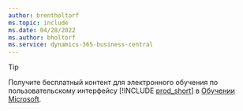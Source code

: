 ```yaml
---
author: brentholtorf
ms.topic: include
ms.date: 04/28/2022
ms.author: bholtorf
ms.service: dynamics-365-business-central
---
```

> [!TIP]
> Получите бесплатный контент для электронного обучения по пользовательскому интерфейсу [!INCLUDE [prod_short](prod_short.md)] в [Обучении Microsoft](/training/dynamics365/business-central?WT.mc_id=dyn365bc_landingpage-docs).
